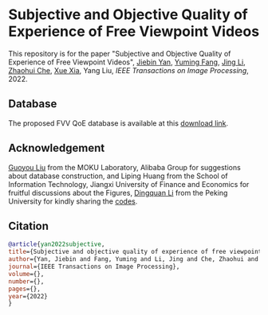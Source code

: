 # Subjective and Objective Quality of Experience of Free Viewpoint Videos

This repository is for the paper "Subjective and Objective Quality of Experience of Free Viewpoint Videos",
[Jiebin Yan](https://github.com/QTJiebin), [Yuming Fang](http://sim.jxufe.cn/JDMKL/ymfang.html), [Jing Li](https://sites.google.com/site/jingliepwang/home), [Zhaohui Che](https://github.com/CZHQuality), [Xue Xia](https://ieeexplore.ieee.org/author/37086158079), Yang Liu, *IEEE Transactions on Image Processing*, 2022. 

## Database
The proposed FVV QoE database is available at this [download link](https://docs.google.com/forms/d/e/1FAIpQLSfxYeCDbTjxN1myIK3AQRKZOdGnAiOK7uVdRc2DNvOwj3IHBw/viewform?usp=sf_link).

## Acknowledgement
[Guoyou Liu](https://github.com/liuguoyou) from the MOKU Laboratory, Alibaba Group for suggestions about database construction, and Liping Huang from the School of Information Technology, Jiangxi University of Finance and Economics for fruitful discussions about the Figures,
[Dingquan Li](https://lidq92.github.io/) from the Peking University for kindly sharing the [codes](https://github.com/lidq92/VSFA).

## Citation
```bibtex
@article{yan2022subjective,
title={Subjective and objective quality of experience of free viewpoint videos},
author={Yan, Jiebin and Fang, Yuming and Li, Jing and Che, Zhaohui and Xia, Xue and Liu, Yang},
journal={IEEE Transactions on Image Processing},
volume={},
number={},
pages={},
year={2022}
}
